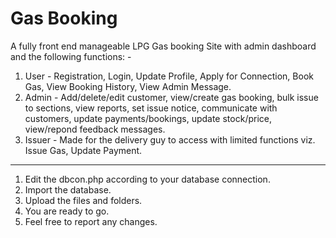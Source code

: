 # Gas Booking
A fully front end manageable LPG Gas booking Site with admin dashboard and the following functions: -
1) User - Registration, Login, Update Profile, Apply for Connection, Book Gas, View Booking History, View Admin Message.
2) Admin - Add/delete/edit customer, view/create gas booking, bulk issue to sections, view reports, set issue notice, communicate with customers, update payments/bookings, update stock/price, view/repond feedback messages.
3) Issuer - Made for the delivery guy to access with limited functions viz. Issue Gas, Update Payment.

________________________________________________________________________________________

1. Edit the dbcon.php according to your database connection.
2. Import the database.
3. Upload the files and folders.
4. You are ready to go. 
5. Feel free to report any changes.
